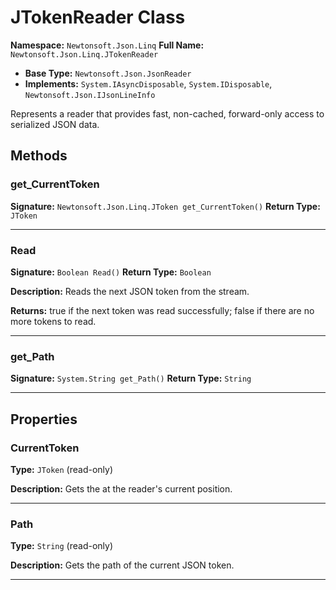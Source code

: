 # JTokenReader Class

**Namespace:** `Newtonsoft.Json.Linq`
**Full Name:** `Newtonsoft.Json.Linq.JTokenReader`
- **Base Type:** `Newtonsoft.Json.JsonReader`
- **Implements:** `System.IAsyncDisposable`, `System.IDisposable`, `Newtonsoft.Json.IJsonLineInfo`

Represents a reader that provides fast, non-cached, forward-only access to serialized JSON data.

## Methods

### get_CurrentToken

**Signature:** `Newtonsoft.Json.Linq.JToken get_CurrentToken()`
**Return Type:** `JToken`

---

### Read

**Signature:** `Boolean Read()`
**Return Type:** `Boolean`

**Description:** Reads the next JSON token from the stream.

**Returns:** true if the next token was read successfully; false if there are no more tokens to read.

---

### get_Path

**Signature:** `System.String get_Path()`
**Return Type:** `String`

---

## Properties

### CurrentToken

**Type:** `JToken` (read-only)

**Description:** Gets the  at the reader's current position.

---

### Path

**Type:** `String` (read-only)

**Description:** Gets the path of the current JSON token.

---